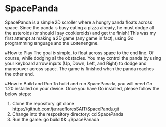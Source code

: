 # SpacePanda
SpacePanda is a simple 2D scroller where a hungry panda floats across space. Since the panda is busy eating a pizza already, he must dodge all the asteroids (or should I say cookieroids) and get the finish! This was my first attempt at making a 2D game (any game in fact), using Go programming language and the Ebitenengine. 

#How to Play
The goal is simple, to float across space to the end line. Of course, while dodging all the obstacles. You may control the panda by using your keyboard arrow inputs (Up, Down, Left, and Right) to dodge and maneouver across space. The game is finished when the panda reaches the other end. 

#How to Build and Run
To build and run SpacePanada, you will need Go 1.20 installed on your device. Once you have Go installed, please follow the below steps:
1. Clone the repository: git clone https://github.com/janraefloresSAIT/SpacePanda.git
2. Change into the respository directory: cd SpacePanda
3. Run the game: go build && ./SpacePanada
